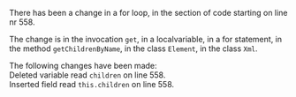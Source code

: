 There has been a change in a for loop, in the section of code starting on line nr 558.
  
The change is in the invocation ```get```, in a localvariable, in a for statement, in the method ```getChildrenByName```, in the class ```Element```, in the class ```Xml```.
  
The following changes have been made:  
Deleted variable read ```children``` on line 558.  
Inserted field read ```this.children``` on line 558.  
